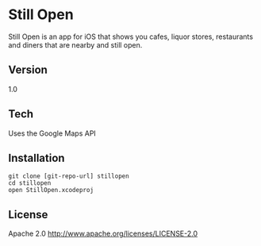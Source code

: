 Still Open
=========
Still Open is an app for iOS that shows you cafes, liquor stores, restaurants and diners that are nearby and still open.

Version
-
1.0

Tech
-----------
Uses the Google Maps API

Installation
--------------
```
git clone [git-repo-url] stillopen
cd stillopen
open StillOpen.xcodeproj
```


License
-

Apache 2.0
http://www.apache.org/licenses/LICENSE-2.0